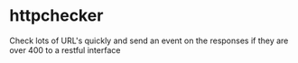 httpchecker
===========

Check lots of URL's quickly and send an event on the responses if they are over 400 to a restful interface
